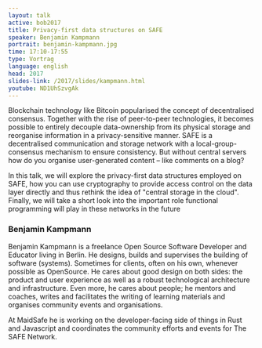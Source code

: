 ```yaml
---
layout: talk
active: bob2017
title: Privacy-first data structures on SAFE 
speaker: Benjamin Kampmann
portrait: benjamin-kampmann.jpg
time: 17:10-17:55
type: Vortrag
language: english
head: 2017
slides-link: /2017/slides/kampmann.html
youtube: ND1UhSzvgAk
---
```


Blockchain technology like Bitcoin popularised the concept of decentralised
consensus. Together with the rise of peer-to-peer technologies, it becomes
possible to entirely decouple data-ownership from its physical storage and
reorganise information in a privacy-sensitive manner. SAFE is a
decentralised communication and storage network with a
local-group-consensus mechanism to ensure consistency. But without central
servers how do you organise user-generated content – like comments on a
blog?

In this talk, we will explore the privacy-first data structures employed on
SAFE, how you can use cryptography to provide access control on the data
layer directly and thus rethink the idea of "central storage in the cloud".
Finally, we will take a short look into the important role functional
programming will play in these networks in the future

### Benjamin Kampmann

Benjamin Kampmann is a freelance Open Source Software Developer and
Educator living in Berlin. He designs, builds and supervises the building
of software (systems). Sometimes for clients, often on his own, whenever
possible as OpenSource. He cares about good design on both sides: the
product and user experience as well as a robust technological architecture
and infrastructure. Even more, he cares about people; he mentors and
coaches, writes and facilitates the writing of learning materials and
organises community events and organisations.

At MaidSafe he is working on the developer-facing side of things in Rust
and Javascript and coordinates the community efforts and events for The
SAFE Network.
